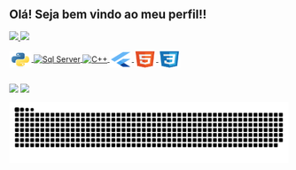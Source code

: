 ## Olá! Seja bem vindo ao meu perfil!!
 <div>
  <a href="https://github.com/Gaazedo">
  <img height="180em" src="https://github-readme-stats.vercel.app/api?username=Gaazedo&show_icons=true&theme=dracula&include_all_commits=true&count_private=true"/>
  <img height="180em" src="https://github-readme-stats.vercel.app/api/top-langs/?username=Gaazedo&layout=compact&langs_count=16&theme=dracula"/>
<div>
<div style="display: inline_block"><br>
  <img align="center" alt="Python" height="30" width="40" src="https://raw.githubusercontent.com/devicons/devicon/master/icons/python/python-original.svg">
  <img align="center" alt="Sql Server" height="30" width="40" src="https://www.svgrepo.com/show/303229/microsoft-sql-server-logo.svg">
  <img align="center" alt="C++" height="30" width="40" src="https://cdn.worldvectorlogo.com/logos/c.svg">
  <img align="center" alt="Flutter" height="30" width="40" src="https://raw.githubusercontent.com/dnfield/flutter_svg/7d374d7107561cbd906d7c0ca26fef02cc01e7c8/example/assets/flutter_logo.svg?sanitize=true">
  <img align="center" alt="HTML" height="30" width="40" src="https://raw.githubusercontent.com/devicons/devicon/master/icons/html5/html5-original.svg">
  <img align="center" alt="CSS" height="30" width="40" src="https://raw.githubusercontent.com/devicons/devicon/master/icons/css3/css3-original.svg">
 </div> 
  
  ##
 
<div> 
  <a href="https://www.instagram.com/risk.tech/" target="_blank"><img src="https://img.shields.io/badge/-Instagram-%23E4405F?style=for-the-badge&logo=instagram&logoColor=white" target="_blank"></a>
  <a href="https://www.linkedin.com/in/gaazedo" target="_blank"><img src="https://img.shields.io/badge/-LinkedIn-%230077B5?style=for-the-badge&logo=linkedin&logoColor=white" target="_blank"></a> 
 
  ![Snake animation](https://github.com/Gaazedo/Gaazedo/blob/output/github-contribution-grid-snake.svg)

</div>
